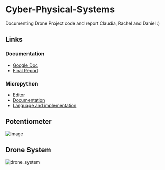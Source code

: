# Cyber-Physical-Systems
Documenting Drone Project code and report
Claudia, Rachel and Daniel :)

## Links
### Documentation
- [Google Doc](https://docs.google.com/document/d/1mzUDkRhHnkvjLE0Sy-6LmkqDHaynlPdhWon43XGht84/edit#)
- [Final Report](https://www.overleaf.com/6552155188rqhgfzhzrhfv)
### Micropython
- [Editor](https://python.microbit.org/v/2)
- [Documentation](https://microbit-micropython.readthedocs.io/en/v1.0.1/)
- [Language and implementation](https://docs.micropython.org/en/latest/reference/index.html)
## Potentiometer
![image](https://user-images.githubusercontent.com/59338779/141784080-87428c27-2890-4d1a-8be6-18732f721ab3.png)

## Drone System 
![drone_system](https://user-images.githubusercontent.com/62947583/141108394-091ab330-a535-42c6-9b99-60908dce8044.png)
